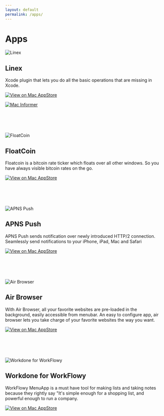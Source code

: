 ```yaml
---
layout: default
permalink: /apps/
---
```


# Apps


![Linex](http://is1.mzstatic.com/image/thumb/Purple128/v4/73/e1/01/73e101ef-1168-18c1-fa0c-1b170891b031/source/100x100bb.png)

## Linex

Xcode plugin that lets you do all the basic operations that are missing in Xcode. 

[![View on Mac AppStore]({{"/assets/macappstore.png"}})](https://itunes.apple.com/us/app/linex-for-xcode/id1290932760?ls=1&mt=12)

[![Mac Informer]({{"/assets/macinformer.png"}})](http://macdownload.informer.com/linex/)
<br><br><br> <br><br>

![FloatCoin](http://is4.mzstatic.com/image/thumb/Purple118/v4/c4/26/6a/c4266ac0-4a0e-8acf-9c4e-c1c9ec1c1395/source/100x100bb.png)

## FloatCoin
Floatcoin is a bitcoin rate ticker which floats over all other windows. So you have always visible bitcoin rates on the go.

[![View on Mac AppStore]({{"/assets/macappstore.png"}})](https://itunes.apple.com/us/app/floatcoin-bitcoin-rates/id1273560191?ls=1&mt=12)
<br><br><br> <br><br>


![APNS Push](http://is2.mzstatic.com/image/thumb/Purple71/v4/c7/73/c8/c773c833-79b9-db35-417a-27fb8feb788e/source.icns/100x100bb.png)

## APNS Push
APNS Push sends notification over newly introduced HTTP/2 connection. Seamlessly send notifications to your iPhone, iPad, Mac and Safari

[![View on Mac AppStore]({{"/assets/macappstore.png"}})](https://itunes.apple.com/us/app/apns-push/id1137371380?mt=12)
<br><br><br> <br><br>

![Air Browser](http://is3.mzstatic.com/image/thumb/Purple69/v4/e3/d8/1e/e3d81e37-cd99-1671-a6c4-2c877fcffc7b/source.icns/100x100bb.png)

## Air Browser
With Air Browser, all your favorite websites are pre-loaded in the background, easily accessible from menubar. An easy to configure app, air browser lets you take charge of your favorite websites the way you want.

[![View on Mac AppStore]({{"/assets/macappstore.png"}})](https://itunes.apple.com/us/app/air-browser/id948620309?mt=12)
<br><br><br> <br><br>

![Workdone for WorkFlowy](http://is3.mzstatic.com/image/thumb/Purple60/v4/9d/1e/5f/9d1e5f78-4a83-2b28-ba8a-add20f11aaf8/source.icns/100x100bb.png)

## Workdone for WorkFlowy
WorkFlowy MenuApp is a must have tool for making lists and taking notes because they rightly say "It's simple enough for a shopping list, and powerful enough to run a company.

[![View on Mac AppStore]({{"/assets/macappstore.png"}})](https://itunes.apple.com/us/app/workflowy-menuapp/id965079797?mt=12)
